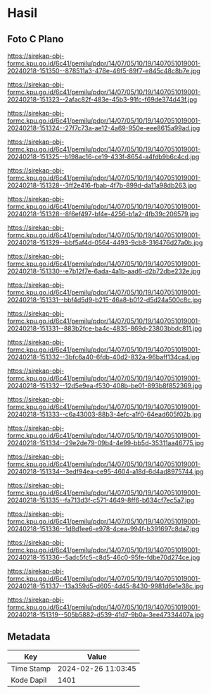 # Hasil

## Foto C Plano

https://sirekap-obj-formc.kpu.go.id/6c41/pemilu/pdpr/14/07/05/10/19/1407051019001-20240218-151350--878511a3-478e-46f5-89f7-e845c48c8b7e.jpg

https://sirekap-obj-formc.kpu.go.id/6c41/pemilu/pdpr/14/07/05/10/19/1407051019001-20240218-151323--2afac82f-483e-45b3-91fc-f69de374d43f.jpg

https://sirekap-obj-formc.kpu.go.id/6c41/pemilu/pdpr/14/07/05/10/19/1407051019001-20240218-151324--27f7c73a-ae12-4a69-950e-eee8615a99ad.jpg

https://sirekap-obj-formc.kpu.go.id/6c41/pemilu/pdpr/14/07/05/10/19/1407051019001-20240218-151325--b198ac16-ce19-433f-8654-a4fdb9b6c4cd.jpg

https://sirekap-obj-formc.kpu.go.id/6c41/pemilu/pdpr/14/07/05/10/19/1407051019001-20240218-151328--3ff2e416-fbab-4f7b-899d-da11a98db263.jpg

https://sirekap-obj-formc.kpu.go.id/6c41/pemilu/pdpr/14/07/05/10/19/1407051019001-20240218-151328--8f6ef497-bf4e-4256-b1a2-4fb39c206579.jpg

https://sirekap-obj-formc.kpu.go.id/6c41/pemilu/pdpr/14/07/05/10/19/1407051019001-20240218-151329--bbf5af4d-0564-4493-9cb8-316476d27a0b.jpg

https://sirekap-obj-formc.kpu.go.id/6c41/pemilu/pdpr/14/07/05/10/19/1407051019001-20240218-151330--e7b12f7e-6ada-4a1b-aad6-d2b72dbe232e.jpg

https://sirekap-obj-formc.kpu.go.id/6c41/pemilu/pdpr/14/07/05/10/19/1407051019001-20240218-151331--bbf4d5d9-b215-46a8-b012-d5d24a500c8c.jpg

https://sirekap-obj-formc.kpu.go.id/6c41/pemilu/pdpr/14/07/05/10/19/1407051019001-20240218-151331--883b2fce-ba4c-4835-869d-23803bbdc811.jpg

https://sirekap-obj-formc.kpu.go.id/6c41/pemilu/pdpr/14/07/05/10/19/1407051019001-20240218-151332--3bfc6a40-6fdb-40d2-832a-96baff134ca4.jpg

https://sirekap-obj-formc.kpu.go.id/6c41/pemilu/pdpr/14/07/05/10/19/1407051019001-20240218-151332--12d5e9ea-f530-408b-be01-893b8f852369.jpg

https://sirekap-obj-formc.kpu.go.id/6c41/pemilu/pdpr/14/07/05/10/19/1407051019001-20240218-151333--c6a43003-88b3-4efc-a1f0-64ead605f02b.jpg

https://sirekap-obj-formc.kpu.go.id/6c41/pemilu/pdpr/14/07/05/10/19/1407051019001-20240218-151334--29e2de79-09b4-4e99-bb5d-35311aa46775.jpg

https://sirekap-obj-formc.kpu.go.id/6c41/pemilu/pdpr/14/07/05/10/19/1407051019001-20240218-151334--3edf94ea-ce95-4604-a18d-6d4ad8975744.jpg

https://sirekap-obj-formc.kpu.go.id/6c41/pemilu/pdpr/14/07/05/10/19/1407051019001-20240218-151335--fa713d3f-c571-4649-8ff6-b634cf7ec5a7.jpg

https://sirekap-obj-formc.kpu.go.id/6c41/pemilu/pdpr/14/07/05/10/19/1407051019001-20240218-151336--1d8d1ee6-e978-4cea-994f-b391697c8da7.jpg

https://sirekap-obj-formc.kpu.go.id/6c41/pemilu/pdpr/14/07/05/10/19/1407051019001-20240218-151336--5adc5fc5-c8d5-46c0-95fe-fdbe70d274ce.jpg

https://sirekap-obj-formc.kpu.go.id/6c41/pemilu/pdpr/14/07/05/10/19/1407051019001-20240218-151337--13a359d5-d605-4d45-8430-9981d6e1e38c.jpg

https://sirekap-obj-formc.kpu.go.id/6c41/pemilu/pdpr/14/07/05/10/19/1407051019001-20240218-151319--505b5882-d539-41d7-9b0a-3ee47334407a.jpg


## Metadata

| Key        | Value               |
| ---------- | ------------------- |
| Time Stamp | 2024-02-26 11:03:45 |
| Kode Dapil | 1401                |



